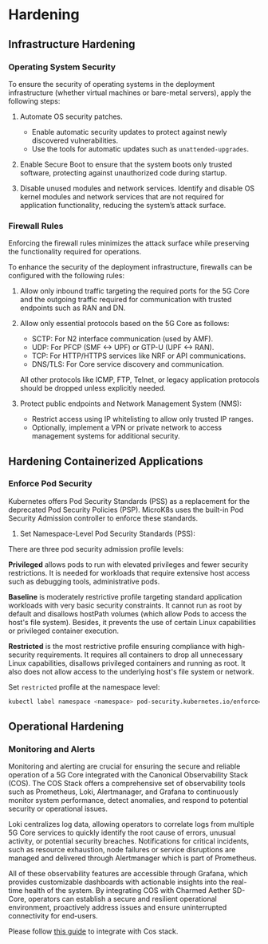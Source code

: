 # Hardening

## Infrastructure Hardening

### Operating System Security

To ensure the security of operating systems in the deployment infrastructure (whether virtual machines or bare-metal servers), apply the following steps:

1. Automate OS security patches.
    - Enable automatic security updates to protect against newly discovered vulnerabilities.
    - Use the tools for automatic updates such as `unattended-upgrades`.
    
2. Enable Secure Boot to ensure that the system boots only trusted software, protecting against unauthorized code during startup.

3. Disable unused modules and network services. Identify and disable OS kernel modules and network services that are not required for application functionality, reducing the system’s attack surface.

### Firewall Rules

Enforcing the firewall rules minimizes the attack surface while preserving the functionality required for operations.

To enhance the security of the deployment infrastructure, firewalls can be configured with the following rules:

1. Allow only inbound traffic targeting the required ports for the 5G Core and the outgoing traffic required for communication with trusted endpoints such as RAN and DN.
2. Allow only essential protocols based on the 5G Core as follows:
    - SCTP: For N2 interface communication (used by AMF).
    - UDP: For PFCP (SMF <-> UPF) or GTP-U (UPF <-> RAN).
    - TCP: For HTTP/HTTPS services like NRF or API communications.
    - DNS/TLS: For Core service discovery and communication.

   All other protocols like ICMP, FTP, Telnet, or legacy application protocols should be dropped unless explicitly needed.

3. Protect public endpoints and Network Management System (NMS):
    - Restrict access using IP whitelisting to allow only trusted IP ranges.
    - Optionally, implement a VPN or private network to access management systems for additional security.

## Hardening Containerized Applications

### Enforce Pod Security

Kubernetes offers Pod Security Standards (PSS) as a replacement for the deprecated Pod Security Policies (PSP). MicroK8s uses the built-in Pod Security Admission controller to enforce these standards.

1. Set Namespace-Level Pod Security Standards (PSS):

There are three pod security admission profile levels:

**Privileged** allows pods to run with elevated privileges and fewer security restrictions. It is needed for workloads that require extensive host access such as debugging tools, administrative pods.

**Baseline** is moderately restrictive profile targeting standard application workloads with very basic security constraints. It cannot run as root by default and disallows hostPath volumes (which allow Pods to access the host's file system). Besides, it prevents the use of certain Linux capabilities or privileged container execution.

**Restricted** is the most restrictive profile ensuring compliance with high-security requirements. It requires all containers to drop all unnecessary Linux capabilities, disallows privileged containers and running as root. It also does not allow access to the underlying host's file system or network.

Set `restricted` profile at the namespace level:

```bash
kubectl label namespace <namespace> pod-security.kubernetes.io/enforce=restricted
```

## Operational Hardening

### Monitoring and Alerts

Monitoring and alerting are crucial for ensuring the secure and reliable operation of a 5G Core integrated with the Canonical Observability Stack (COS). The COS Stack offers a comprehensive set of observability tools such as Prometheus, Loki, Alertmanager, and Grafana to continuously monitor system performance, detect anomalies, and respond to potential security or operational issues.

Loki centralizes log data, allowing operators to correlate logs from multiple 5G Core services to quickly identify the root cause of errors, unusual activity, or potential security breaches. Notifications for critical incidents, such as resource exhaustion, node failures or service disruptions are managed and delivered through Alertmanager which is part of Prometheus. 

All of these observability features are accessible through Grafana, which provides customizable dashboards with actionable insights into the real-time health of the system. By integrating COS with Charmed Aether SD-Core, operators can establish a secure and resilient operational environment, proactively address issues and ensure uninterrupted connectivity for end-users. 

Please follow [this guide](https://canonical-charmed-aether-sd-core.readthedocs-hosted.com/en/v1.5/how-to/integrate_sdcore_with_observability/) to integrate with Cos stack.


